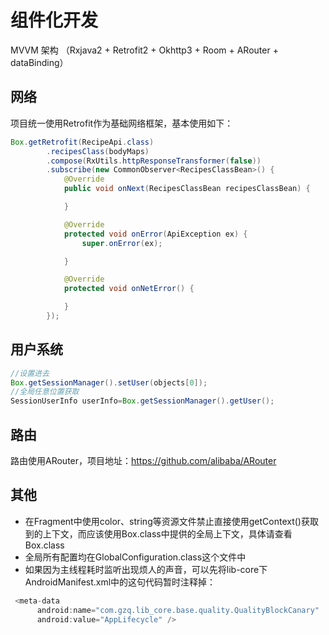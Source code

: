 # 组件化开发

MVVM 架构 （Rxjava2 + Retrofit2 + Okhttp3 + Room + ARouter + dataBinding）

## 网络

项目统一使用Retrofit作为基础网络框架，基本使用如下：
```java
Box.getRetrofit(RecipeApi.class)
        .recipesClass(bodyMaps)
        .compose(RxUtils.httpResponseTransformer(false))
        .subscribe(new CommonObserver<RecipesClassBean>() {
            @Override
            public void onNext(RecipesClassBean recipesClassBean) {

            }

            @Override
            protected void onError(ApiException ex) {
                super.onError(ex);

            }

            @Override
            protected void onNetError() {

            }
        });
```

## 用户系统

```java
//设置进去
Box.getSessionManager().setUser(objects[0]);
//全局任意位置获取
SessionUserInfo userInfo=Box.getSessionManager().getUser();
```

## 路由
路由使用ARouter，项目地址：https://github.com/alibaba/ARouter

## 其他
- 在Fragment中使用color、string等资源文件禁止直接使用getContext()获取到的上下文，而应该使用Box.class中提供的全局上下文，具体请查看Box.class
- 全局所有配置均在GlobalConfiguration.class这个文件中
- 如果因为主线程耗时监听出现烦人的声音，可以先将lib-core下AndroidManifest.xml中的这句代码暂时注释掉：
```java
 <meta-data
      android:name="com.gzq.lib_core.base.quality.QualityBlockCanary"
      android:value="AppLifecycle" />
```